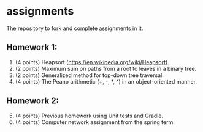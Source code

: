 # assignments
The repository to fork and complete assignments in it.

## Homework 1:
1. (4 points) Heapsort (https://en.wikipedia.org/wiki/Heapsort).
2. (2 points) Maximum sum on paths from a root to leaves in a binary tree.
3. (2 points) Generalized method for top-down tree traversal.
4. (4 points) The Peano arithmetic (+, -, *, ^) in an object-oriented manner.

## Homework 2:
5. (4 points) Previous homework using Unit tests and Gradle.
6. (4 points) Computer network assignment from the spring term.
